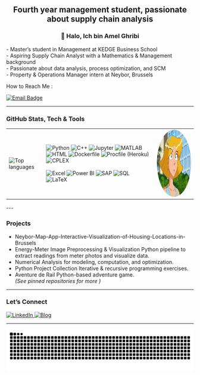 <h2 align="center"> Fourth year management student, passionate about supply chain analysis </h2>

<h3 align="center">👋 Halo, Ich bin Amel Ghribi</h3>

<p align="left">
  - Master’s student in Management at KEDGE Business School <br>
  - Aspiring Supply Chain Analyst with a Mathematics & Management background<br>
  - Passionate about data analysis, process optimization, and SCM <br>
  - Property & Operations Manager intern at Neybor, Brussels
</p>
   How to Reach Me :
<p align="left">
  <a href="mailto:amel.ghribi@kedgebs.com">
    <img src="https://img.shields.io/badge/Email-amel.ghribi%40kedgebs.com-green?style=for-the-badge&logo=gmail&logoColor=white" alt="Email Badge"/>
  </a>
</p>

---

### GitHub Stats, Tech & Tools

<table>
<tr>
</td>
<td align="left">

<img src="https://github-readme-stats.vercel.app/api/top-langs/?username=melapeufra&layout=compact&langs_count=6&theme=dracula&hide_border=false&cache_seconds=86400" height="180" alt="Top languages" />

</td>
<td align="center">
<div align="left">
  <!-- Core -->
  <img src="https://cdn.jsdelivr.net/gh/devicons/devicon/icons/python/python-original.svg" height="32" alt="Python" />
  <img src="https://cdn.jsdelivr.net/gh/devicons/devicon/icons/cplusplus/cplusplus-original.svg" height="32" alt="C++" />
  <img src="https://cdn.jsdelivr.net/gh/devicons/devicon/icons/jupyter/jupyter-original.svg" height="32" alt="Jupyter" />
  <img src="https://cdn.jsdelivr.net/gh/devicons/devicon/icons/matlab/matlab-original.svg" height="32" alt="MATLAB" />
  <img src="https://cdn.jsdelivr.net/gh/devicons/devicon/icons/html5/html5-original.svg" height="40" alt="HTML" title="HTML" />
  <img src="https://cdn.jsdelivr.net/gh/devicons/devicon/icons/docker/docker-original.svg" height="40" alt="Dockerfile" title="Dockerfile" />
  <img src="https://cdn.jsdelivr.net/gh/devicons/devicon/icons/heroku/heroku-original.svg" height="40" alt="Procfile (Heroku)" title="Procfile" />
  <img src="https://img.shields.io/badge/CPLEX-FF6600?style=for-the-badge&logo=ibm&logoColor=white" height="28" alt="CPLEX" />
  <br/><br/>
  <!-- Analytics stack -->
  <img src="https://img.shields.io/badge/Excel-217346?style=for-the-badge&logo=microsoft-excel&logoColor=white" height="28" alt="Excel" />
  <img src="https://img.shields.io/badge/Power%20BI-F2C811?style=for-the-badge&logo=powerbi&logoColor=black" height="28" alt="Power BI" />
  <img src="https://img.shields.io/badge/SAP-0FAAFF?style=for-the-badge&logo=sap&logoColor=white" height="28" alt="SAP" />
  <img src="https://img.shields.io/badge/SQL-336791?style=for-the-badge&logo=postgresql&logoColor=white" height="28" alt="SQL" />
  <img src="https://img.shields.io/badge/LaTeX-008080?style=for-the-badge&logo=latex&logoColor=white" height="28" alt="LaTeX" />

</div>
</td>
<td align="right">
<img src="https://raw.githubusercontent.com/melapeufra/melapeufra/main/pic.gif" alt="Clover gif" height="180" style="border-radius:50%;" />

</td>
</tr>
</table>
---

### Projects
-  Neybor-Map-App-Interactive-Visualization-of-Housing-Locations-in-Brussels
-  Energy-Meter Image Preprocessing & Visualization Python pipeline to extract readings from meter photos and visualize data.  
-  Numerical Analysis for modeling, computation, and optimization.  
-  Python Project Collection Iterative & recursive programming exercises.  
- Aventure de Rail Python-based adventure game.  
*(See pinned repositories for more )*

---

###  Let’s Connect
<div align="left">
  <a href="https://www.linkedin.com/in/ghribi-amel-182610209/">
    <img src="https://img.shields.io/badge/LinkedIn-0077B5?style=for-the-badge&logo=linkedin&logoColor=white" alt="LinkedIn" />
  </a>
  <a href="https://melapeufra.blogspot.com/">
    <img src="https://img.shields.io/badge/Blog-Blogger-FF5722?style=for-the-badge&logo=blogger&logoColor=white" alt="Blog" />
  </a>
</div>

---

<p align="center"> 
<img src="https://raw.githubusercontent.com/melapeufra/melapeufra/output/snake.svg" alt="Snake animation" /> </p>

